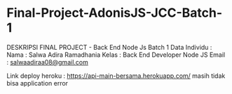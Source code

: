 # Final-Project-AdonisJS-JCC-Batch-1
DESKRIPSI FINAL PROJECT - Back End Node Js Batch 1
Data Individu :
Nama : Salwa Adira Ramadhania
Kelas : Back End Developer Node JS
Email : salwaadiraa08@gmail.com

Link deploy heroku : https://api-main-bersama.herokuapp.com/
masih tidak bisa application error
